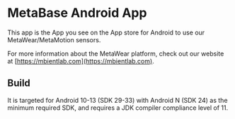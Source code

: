 # MetaBase Android App #

This app is the App you see on the App store for Android to use our MetaWear/MetaMotion sensors.

For more information about the MetaWear platform, check out our website at [https://mbientlab.com](https://mbientlab.com).

## Build ##
It is targeted for Android 10-13 (SDK 29-33) with Android N (SDK 24) as the minimum required SDK, and requires a JDK compiler compliance level of 11.

